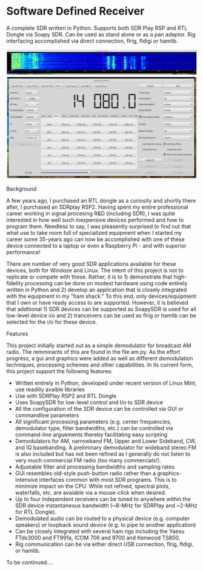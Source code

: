# Software Defined Receiver

A complete SDR written in Python.  Supports both SDR Play RSP and RTL Dongle via Soapy SDR.  Can be used as stand alone or as a pan adaptor.  Rig interfacing accomplished via direct connection, flrig, fldigi or hamlib.

![Waterfall]( Docs/waterfall.png)
![Screen Shot]( Docs/pysdr.png)

Background

A few years ago, I purchased an RTL dongle as a curiosity and shortly there after, I purchased an SDRplay RSP2.  Having spent my entire professional career working in signal procesing R&D (including SDR), I was quite interested in how well such inexpensive devices performed and how to program them.  Needless to say, I was pleasently surprised to find out that what use to take room full of specialized equipment when I started my career some 35-years ago can now be accomplished with one of these device connected to a laptop or even a Raspberry Pi - and with superior performance!

There are number of very good SDR applications available for these devices, both for Windoze and Linux.  The intent of this project is not to replicate or compete with these.  Rather, it is to 1) demonstrate that high-fidelity processing can be done on modest hardware using code entirely written in Python and 2) develop an application that is closely integrated with the equipment in my "ham shack."  To this end, only devices/equipment that I own or have ready access to are supported.  However, it is believed that additional 1) SDR devices can be supported as SoapySDR is used for all low-level device i/o and 2) tranceivers can be used as flrig or hamlib can be selected for the i/o for these device.

Features

This project initially started out as a simple demodulator for broadcast AM radio.  The remminants of this are found in the file am.py.  As the effort progress, a gui and graphics were added as well as different demodulation techniques, processing schemes and other capabilities.  In its current form, this project support the following features:

- Written entirely in Python, developed under recent version of Linux Mint, use readiliy avaible libraries
- Use with SDRPlay RSP2 and RTL Dongle
- Uses SoapySDR for low-level control and I/o to SDR device
- All the configuration of the SDR device can be controlled via GUI or commandline parameters
- All significant processing parameters (e.g. center frequencies, demodulator type, filter bandwidths, etc.) can be controlled via command-line arguements thereby facilitating easy scripting
- Demodulators for AM, narrowband FM, Upper and Lower Sideband, CW, and IQ basebanding.  A preliminary demodulator for wideband stereo FM is also included but has not been refined as I generally do not listen to very much commercial FM radio (too many commercials!).
- Adjustable filter and processing bandwidths and sampling rates
- GUI resembles old-style push-button radio rather than a graphics-intensive interfaces common with most SDR programs.  This is to minimize impact on the CPU.  While not refined, spectral plots, waterfalls, etc. are avaiable via a mouse-click when desired.
- Up to four independent receivers can be tuned to anywhere within the SDR device instantaneous bandwidth (~8-MHz for SDRPlay and ~2-MHz for RTL Dongle).
- Demodulated audio can be routed to a physical device (e.g. computer speakers) or loopback sound device (e.g. to pipe to another application)
- Can be closely integrated with several ham rigs including the Yaesu FTdx3000 and FT991a, ICOM 706 and 9700 and Kenwood TS850.
- Rig communication can be via either direct USB connection, flrig, fldigi, or hamlib.

To be continued....
                                                                                
